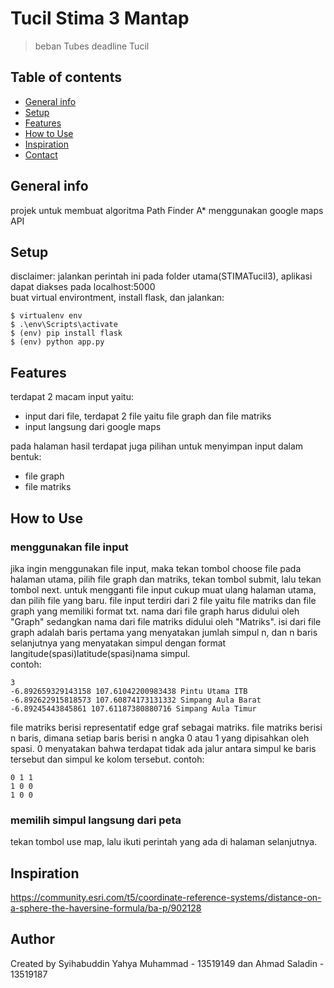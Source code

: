 # Tucil Stima 3 Mantap
> beban Tubes deadline Tucil

## Table of contents
* [General info](#general-info)
* [Setup](#setup)
* [Features](#features)
* [How to Use](#How-to-Use)
* [Inspiration](#inspiration)
* [Contact](#contact)

## General info
projek untuk membuat algoritma Path Finder A* menggunakan google maps API

## Setup
disclaimer: jalankan perintah ini pada folder utama(STIMATucil3), aplikasi dapat diakses pada localhost:5000  
buat virtual environtment, install flask, dan jalankan:  
```$ pip install virtualenv
$ virtualenv env
$ .\env\Scripts\activate
$ (env) pip install flask
$ (env) python app.py
```

## Features
terdapat 2 macam input yaitu:
* input dari file, terdapat 2 file yaitu file graph dan file matriks
* input langsung dari google maps  

pada halaman hasil terdapat juga pilihan untuk menyimpan input dalam bentuk:
* file graph
* file matriks

## How to Use
### menggunakan file input
jika ingin menggunakan file input, maka tekan tombol choose file pada halaman utama, pilih file graph dan matriks, tekan tombol submit, lalu tekan tombol next. untuk mengganti file input cukup muat ulang halaman utama, dan pilih file yang baru.
file input terdiri dari 2 file yaitu file matriks dan file graph yang memiliki format txt. nama dari file graph harus didului oleh "Graph" sedangkan nama dari file matriks didului oleh "Matriks". isi dari file graph adalah baris pertama yang menyatakan jumlah simpul n, dan n baris selanjutnya yang menyatakan simpul dengan format langitude(spasi)latitude(spasi)nama simpul.  
contoh:

```
3
-6.892659329143158 107.61042200983438 Pintu Utama ITB
-6.892622915818573 107.60874173131332 Simpang Aula Barat
-6.89245443845861 107.61187380880716 Simpang Aula Timur
```
file matriks berisi representatif edge graf sebagai matriks. file matriks berisi n baris, dimana setiap baris berisi n angka 0 atau 1 yang dipisahkan oleh spasi. 0 menyatakan bahwa terdapat tidak ada jalur antara simpul ke baris tersebut dan simpul ke kolom tersebut. contoh:
```
0 1 1
1 0 0
1 0 0
```
### memilih simpul langsung dari peta
tekan tombol use map, lalu ikuti perintah yang ada di halaman selanjutnya.
## Inspiration
https://community.esri.com/t5/coordinate-reference-systems/distance-on-a-sphere-the-haversine-formula/ba-p/902128

## Author
Created by Syihabuddin Yahya Muhammad - 13519149 dan Ahmad Saladin - 13519187
